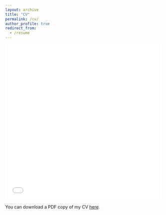 ```yaml
---
layout: archive
title: "CV"
permalink: /cv/
author_profile: true
redirect_from:
  - /resume
---
```


<iframe src="/files/CV_Kath_Landgren.pdf" width="100%" height="500" frameborder="no" border="0" marginwidth="0" marginheight="0"></iframe>

You can download a PDF copy of my CV [here](/files/CV_Kath_Landgren.pdf).